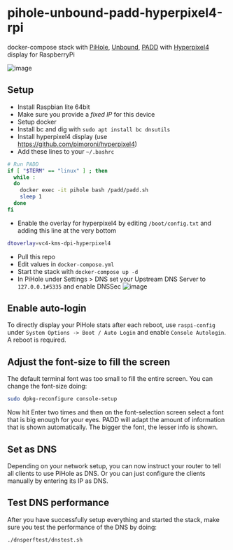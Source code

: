 # pihole-unbound-padd-hyperpixel4-rpi
docker-compose stack with [PiHole](https://github.com/pi-hole/pi-hole), [Unbound](https://github.com/NLnetLabs/unbound), [PADD](https://github.com/pi-hole/PADD) with [Hyperpixel4](https://github.com/pimoroni/hyperpixel4) display for RaspberryPi

![image](https://user-images.githubusercontent.com/13304/133509651-1ac29500-c368-4ffa-978d-27c9160ee314.png)

## Setup

- Install Raspbian lite 64bit
- Make sure you provide a *fixed IP* for this device
- Setup docker
- Install bc and dig with `sudo apt install bc dnsutils`
- Install hyperpixel4 display (use https://github.com/pimoroni/hyperpixel4)
- Add these lines to your `~/.bashrc` 
```bash
# Run PADD
if [ "$TERM" == "linux" ] ; then
  while :
  do
    docker exec -it pihole bash /padd/padd.sh
    sleep 1
  done
fi
```
- Enable the overlay for hyperpixel4 by editing `/boot/config.txt` and adding this line at the very bottom
```bash
dtoverlay=vc4-kms-dpi-hyperpixel4
```
- Pull this repo
- Edit values in `docker-compose.yml`
- Start the stack with `docker-compose up -d`
- In PiHole under Settings > DNS set your Upstream DNS Server to `127.0.0.1#5335` and enable DNSSec
![image](https://user-images.githubusercontent.com/13304/133510101-f7c438c9-c24e-4657-992b-a0f7bc963cdc.png)

## Enable auto-login
To directly display your PiHole stats after each reboot, use `raspi-config` under `System Options -> Boot / Auto Login` and enable `Console Autologin`. A reboot is required.

## Adjust the font-size to fill the screen
The default terminal font was too small to fill the entire screen. You can change the font-size doing:
```bash
sudo dpkg-reconfigure console-setup
```
Now hit Enter two times and then on the font-selection screen select a font that is big enough for your eyes. PADD will adapt the amount of information that is shown automatically. The bigger the font, the lesser info is shown.

## Set as DNS
Depending on your network setup, you can now instruct your router to tell all clients to use PiHole as DNS. Or you can just configure the clients manually by entering its IP as DNS. 

## Test DNS performance
After you have successfully setup everything and started the stack, make sure you test the performance of the DNS by doing:
```
./dnsperftest/dnstest.sh
```
